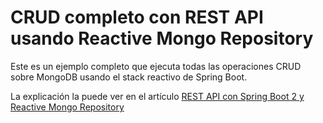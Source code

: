 # CRUD completo con REST API usando Reactive Mongo Repository 

Este es un ejemplo completo que ejecuta todas las operaciones CRUD sobre MongoDB usando el stack reactivo de Spring Boot.



La explicación la puede ver en el artículo [REST API con Spring Boot 2 y Reactive Mongo Repository](https://blog.sacavix.com/2019/08/27/140/)
